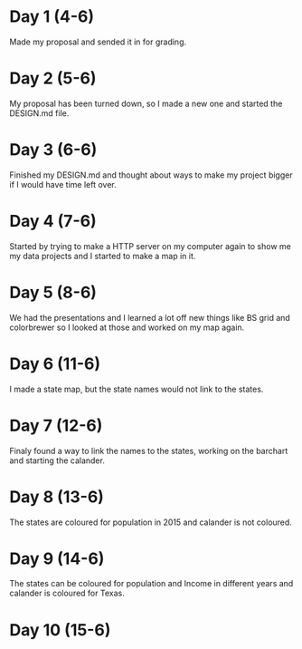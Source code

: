 # Day 1 (4-6)
Made my proposal and sended it in for grading.

# Day 2 (5-6)
My proposal has been turned down, so I made a new one and started the DESIGN.md file.

# Day 3 (6-6)
Finished my DESIGN.md and thought about ways to make my project bigger if I would have time left over.

# Day 4 (7-6)
Started by trying to make a HTTP server on my computer again to show me my data projects and I started to make a map in it.

# Day 5 (8-6)
We had the presentations and I learned a lot off new things like BS grid and colorbrewer so I looked at those and worked on my map again.

# Day 6 (11-6)
I made a state map, but the state names would not link to the states.

# Day 7 (12-6)
Finaly found a way to link the names to the states, working on the barchart and starting the calander.

# Day 8 (13-6)
The states are coloured for population in 2015 and calander is not coloured.

# Day 9 (14-6)
The states can be coloured for population and Income in different years and calander is coloured for Texas.

# Day 10 (15-6)
